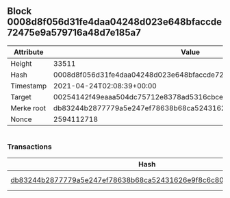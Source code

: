 ## Block 0008d8f056d31fe4daa04248d023e648bfaccde72475e9a579716a48d7e185a7

Attribute | Value
--- | ---
Height | 33511
Hash | 0008d8f056d31fe4daa04248d023e648bfaccde72475e9a579716a48d7e185a7
Timestamp | 2021-04-24T02:08:39+00:00
Target | 00254142f49eaaa504dc75712e8378ad5316cbcead634704b3734b6271167cc4
Merke root | db83244b2877779a5e247ef78638b68ca52431626e9f8c6c805305ad369ecc80
Nonce | 2594112718

```

```

### Transactions

Hash | Amount
--- | ---
[db83244b2877779a5e247ef78638b68ca52431626e9f8c6c805305ad369ecc80](db83244b2877779a5e247ef78638b68ca52431626e9f8c6c805305ad369ecc80.md) | 10.00000000 SKEPTI 
